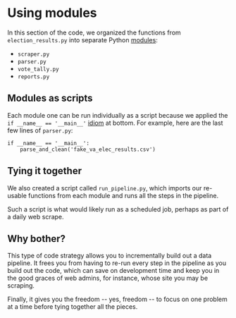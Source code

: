 # Using modules

In this section of the code, we organized the functions from `election_results.py` into separate Python [modules][]:

* `scraper.py`
* `parser.py`
* `vote_tally.py`
* `reports.py`

## Modules as scripts

Each module one can be run individually as a script because we applied the `if __name__ == '__main__'` [idiom][] at bottom. For example, here are the last few lines of `parser.py`:

```
if __name__ == '__main__':
    parse_and_clean('fake_va_elec_results.csv')
```

## Tying it together

We also created a script called `run_pipeline.py`, which imports our re-usable functions from each module and runs all the steps in the pipeline. 

Such a script is what would likely run as a scheduled job, perhaps as part of a daily web scrape.

## Why bother?

This type of code strategy allows you to incrementally build out a data pipeline. It frees you from having to re-run every step in the pipeline as you build out the code, which can save on development time and keep you in the good graces of web admins, for instance, whose site you may be scraping.

Finally, it gives you the freedom -- yes, freedom -- to focus on one problem at a time before tying together all the pieces.


[modules]: https://docs.python-guide.org/writing/structure/#modules
[idiom]: https://stackoverflow.com/questions/419163/what-does-if-name-main-do
